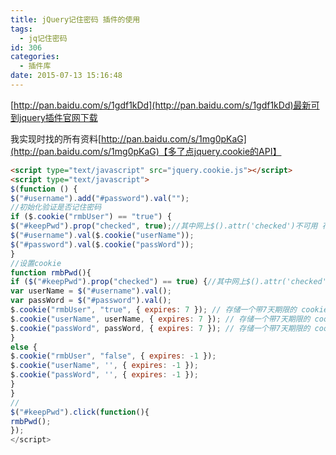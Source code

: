```yaml
---
title: jQuery记住密码 插件的使用
tags:
  - jq记住密码
id: 306
categories:
  - 插件库
date: 2015-07-13 15:16:48
---
```


[http://pan.baidu.com/s/1gdf1kDd](http://pan.baidu.com/s/1gdf1kDd)最新可到jquery插件官网下载

我实现时找的所有资料[http://pan.baidu.com/s/1mg0pKaG](http://pan.baidu.com/s/1mg0pKaG)【多了点jquery.cookie的API】
```HTML
<script type="text/javascript" src="jquery.cookie.js"></script>
<script type="text/javascript">
$(function () {
$("#username").add("#password").val("");
//初始化验证是否记住密码
if ($.cookie("rmbUser") == "true") {
$("#keepPwd").prop("checked", true);//其中网上$().attr('checked')不可用 花我最多时间的就是这个
$("#username").val($.cookie("userName"));
$("#password").val($.cookie("passWord"));
}
//设置cookie
function rmbPwd(){
if ($("#keepPwd").prop("checked") == true) {//其中网上$().attr('checked')不可用
var userName = $("#username").val();
var passWord = $("#password").val();
$.cookie("rmbUser", "true", { expires: 7 }); // 存储一个带7天期限的 cookie
$.cookie("userName", userName, { expires: 7 }); // 存储一个带7天期限的 cookie
$.cookie("passWord", passWord, { expires: 7 }); // 存储一个带7天期限的 cookie
}
else {
$.cookie("rmbUser", "false", { expires: -1 });
$.cookie("userName", '', { expires: -1 });
$.cookie("passWord", '', { expires: -1 });
}
}
//
$("#keepPwd").click(function(){
rmbPwd();
});
</script>
```